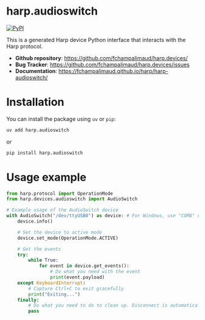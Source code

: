 # harp.audioswitch

[![PyPI](https://img.shields.io/pypi/v/harp.audioswitch)](https://pypi.org/project/harp.audioswitch/)

This is a generated Harp device Python interface that interacts with the Harp protocol.

- **Github repository**: <https://github.com/fchampalimaud/harp.devices/>
- **Bug Tracker**: <https://github.com/fchampalimaud/harp.devices/issues>
- **Documentation**: <https://fchampalimaud.github.io/harp/harp-audioswitch/>

# Installation
You can install the package using `uv` or `pip`:

```bash
uv add harp.audioswitch
```
or

```bash
pip install harp.audioswitch
```

# Usage example

```python
from harp.protocol import OperationMode
from harp.devices.audioswitch import AudioSwitch

# Example usage of the AudioSwitch device
with AudioSwitch("/dev/ttyUSB0") as device: # For Windows, use "COM8" or similar
    device.info()

    # Set the device to active mode
    device.set_mode(OperationMode.ACTIVE)

    # Get the events
    try:
        while True:
            for event in device.get_events():
                # Do what you need with the event
                print(event.payload)
    except KeyboardInterrupt:
        # Capture Ctrl+C to exit gracefully
        print("Exiting...")
    finally:
        # Do what you need to do to clean up. Disconnect is automatically called with the "with" statement.
        pass
```
